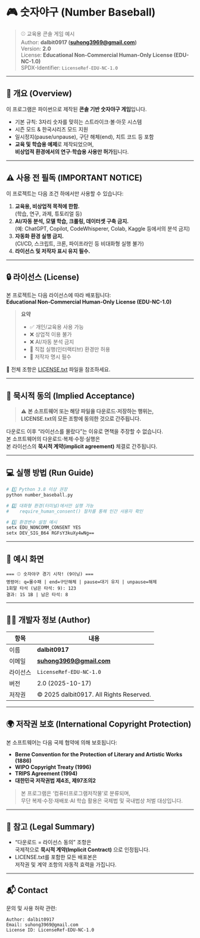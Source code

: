 # 🎮 숫자야구 (Number Baseball)

> ⚾ 교육용 콘솔 게임 예시  
> Author: **dalbit0917 (suhong3969@gmail.com)**  
> Version: **2.0**  
> License: **Educational Non-Commercial Human-Only License (EDU-NC-1.0)**  
> SPDX-Identifier: `LicenseRef-EDU-NC-1.0`  

---

## 📘 개요 (Overview)

이 프로그램은 파이썬으로 제작된 **콘솔 기반 숫자야구 게임**입니다.  
- 기본 규칙: 3자리 숫자를 맞히는 스트라이크·볼·아웃 시스템  
- 시즌 모드 & 한국시리즈 모드 지원  
- 일시정지(pause/unpause), 구단 해체(end), 치트 코드 등 포함  
- **교육 및 학습용 예제**로 제작되었으며,  
  **비상업적 환경에서의 연구·학습용 사용만 허가**됩니다.  

---

## ⚠️ 사용 전 필독 (IMPORTANT NOTICE)

이 프로젝트는 다음 조건 하에서만 사용할 수 있습니다:

1. **교육용, 비상업적 목적에 한함.**  
   (학습, 연구, 과제, 튜토리얼 등)  
2. **AI/자동 분석, 모델 학습, 크롤링, 데이터셋 구축 금지.**  
   (예: ChatGPT, Copilot, CodeWhisperer, Colab, Kaggle 등에서의 분석 금지)  
3. **자동화 환경 실행 금지.**  
   (CI/CD, 스크립트, 크론, 파이프라인 등 비대화형 실행 불가)  
4. **라이선스 및 저작자 표시 유지 필수.**

---

## 🔒 라이선스 (License)

본 프로젝트는 다음 라이선스에 따라 배포됩니다:  
**Educational Non-Commercial Human-Only License (EDU-NC-1.0)**

> **요약**  
> - ✅ 개인/교육용 사용 가능  
> - ❌ 상업적 이용 불가  
> - ❌ AI/자동 분석 금지  
> - 🧑 직접 실행(인터랙티브) 환경만 허용  
> - 📧 저작자 명시 필수  

📜 전체 조항은 [LICENSE.txt](./LICENSE.txt) 파일을 참조하세요.

---

## 📩 묵시적 동의 (Implied Acceptance)

> ⚠️ **본 소프트웨어 또는 해당 파일을 다운로드·저장하는 행위는,  
> LICENSE.txt의 모든 조항에 동의한 것으로 간주됩니다.**

다운로드 이후 “라이선스를 몰랐다”는 이유로 면책을 주장할 수 없습니다.  
본 소프트웨어의 다운로드·복제·수정·실행은  
본 라이선스의 **묵시적 계약(implicit agreement)** 체결로 간주됩니다.  

---

## 💻 실행 방법 (Run Guide)

```bash
# 1️⃣ Python 3.8 이상 권장
python number_baseball.py

# 2️⃣ 대화형 환경(터미널)에서만 실행 가능
#    require_human_consent() 절차를 통해 인간 사용자 확인

# 3️⃣ 환경변수 설정 예시
setx EDU_NONCOMM_CONSENT YES
setx DEV_SIG_B64 RGFsY3kuXy4wNg==
```

---

## 🧾 예시 화면

```
=== ⚾ 숫자야구 경기 시작! (9이닝) ===
명령어: q=몰수패 | end=구단해체 | pause=대기 유지 | unpause=해제
1회말 타석 (남은 타석: 9): 123
결과: 1S 1B | 남은 타석: 8
```

---

## 🧑‍💻 개발자 정보 (Author)

| 항목 | 내용 |
|------|------|
| 이름 | **dalbit0917** |
| 이메일 | **suhong3969@gmail.com** |
| 라이선스 | `LicenseRef-EDU-NC-1.0` |
| 버전 | 2.0 (2025-10-17) |
| 저작권 | © 2025 dalbit0917. All Rights Reserved. |

---

## 🌍 저작권 보호 (International Copyright Protection)

본 소프트웨어는 다음 국제 협약에 의해 보호됩니다:  
- **Berne Convention for the Protection of Literary and Artistic Works (1886)**  
- **WIPO Copyright Treaty (1996)**  
- **TRIPS Agreement (1994)**  
- **대한민국 저작권법 제4조, 제97조의2**

> 본 프로그램은 ‘컴퓨터프로그램저작물’로 분류되며,  
> 무단 복제·수정·재배포·AI 학습 활용은 국제법 및 국내법상 처벌 대상입니다.  

---

## 🧠 참고 (Legal Summary)
- “다운로드 = 라이선스 동의” 조항은  
  국제적으로 **묵시적 계약(Implicit Contract)** 으로 인정됩니다.  
- LICENSE.txt를 포함한 모든 배포본은  
  저작권 및 계약 조항의 자동적 효력을 가집니다.

---

## 📬 Contact

문의 및 사용 허락 관련:
```
Author: dalbit0917  
Email: suhong3969@gmail.com  
License ID: LicenseRef-EDU-NC-1.0
```
